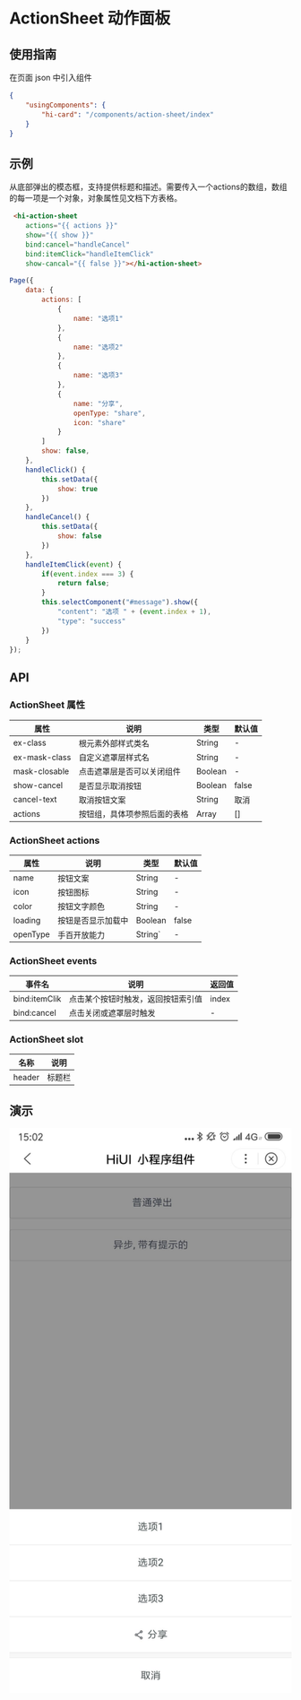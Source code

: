 # ActionSheet 动作面板
## 使用指南  
在页面 json 中引入组件   

```json    
{
    "usingComponents": {
        "hi-card": "/components/action-sheet/index"
    }
} 
```

## 示例  
从底部弹出的模态框，支持提供标题和描述。需要传入一个actions的数组，数组的每一项是一个对象，对象属性见文档下方表格。

```html   
 <hi-action-sheet 
    actions="{{ actions }}" 
    show="{{ show }}"
    bind:cancel="handleCancel"
    bind:itemClick="handleItemClick"
    show-cancal="{{ false }}"></hi-action-sheet> 
```

```javascript 
Page({
    data: {
        actions: [
            {
                name: "选项1"
            },
            {
                name: "选项2"
            },
            {
                name: "选项3"
            },
            {
                name: "分享",
                openType: "share",
                icon: "share"
            }
        ]
        show: false,
    },
    handleClick() {
        this.setData({
            show: true
        })
    },
    handleCancel() {
        this.setData({
            show: false
        })
    },
    handleItemClick(event) {
        if(event.index === 3) {
            return false;
        }
        this.selectComponent("#message").show({
            "content": "选项 " + (event.index + 1),
            "type": "success"
        })
    }
}); 
```

## API  
### ActionSheet 属性  
| 属性 | 说明 | 类型 | 默认值 |
| --- | --- | --- | --- |
| ex-class | 根元素外部样式类名 | String | - |
| ex-mask-class | 自定义遮罩层样式名 | String | - |
| mask-closable | 点击遮罩层是否可以关闭组件 | Boolean | - |
| show-cancel | 是否显示取消按钮 | Boolean | false |
| cancel-text | 取消按钮文案 | String | 取消 |
| actions | 按钮组，具体项参照后面的表格 | Array | [] |

### ActionSheet actions  
| 属性 | 说明 | 类型 | 默认值 |
| --- | --- | --- | --- |
| name | 按钮文案 | String | - |
| icon | 按钮图标 | String | - |
| color | 按钮文字颜色 | String | - |
| loading | 按钮是否显示加载中 | Boolean | false |
| openType | 手百开放能力 | String` | - |

### ActionSheet events  
| 事件名 | 说明 | 返回值 |
| --- | --- | --- |
| bind:itemClik | 点击某个按钮时触发，返回按钮索引值 | index |
| bind:cancel | 点击关闭或遮罩层时触发 | - | 

### ActionSheet slot    
| 名称 | 说明 |
| --- | --- |  
| header | 标题栏 |  

## 演示
![layout](./images/15.png)

